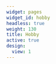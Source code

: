 ```yaml
---
widget: pages
widget_id: hobby
headless: true
weight: 130
title: Hobby
active: true
design:
  view: 1
---
```

